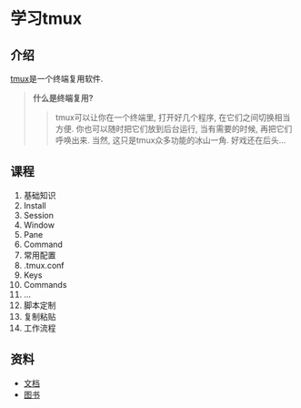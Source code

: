 # 学习tmux

## 介绍

[tmux](http://tmux.github.io/)是一个终端复用软件.

> **什么是终端复用?**
>> tmux可以让你在一个终端里, 打开好几个程序, 在它们之间切换相当方便.
>> 你也可以随时把它们放到后台运行, 当有需要的时候, 再把它们呼唤出来.
>> 当然, 这只是tmux众多功能的冰山一角. 好戏还在后头...

## 课程

1. 基础知识
  1. Install
  2. Session
  3. Window
  4. Pane
  5. Command
2. 常用配置
  1. .tmux.conf
  2. Keys
  3. Commands
  4. ...
3. 脚本定制
4. 复制粘贴
5. 工作流程

## 资料

- [文档](http://www.openbsd.org/cgi-bin/man.cgi/OpenBSD-current/man1/tmux.1)
- [图书](https://pragprog.com/book/bhtmux/tmux)
